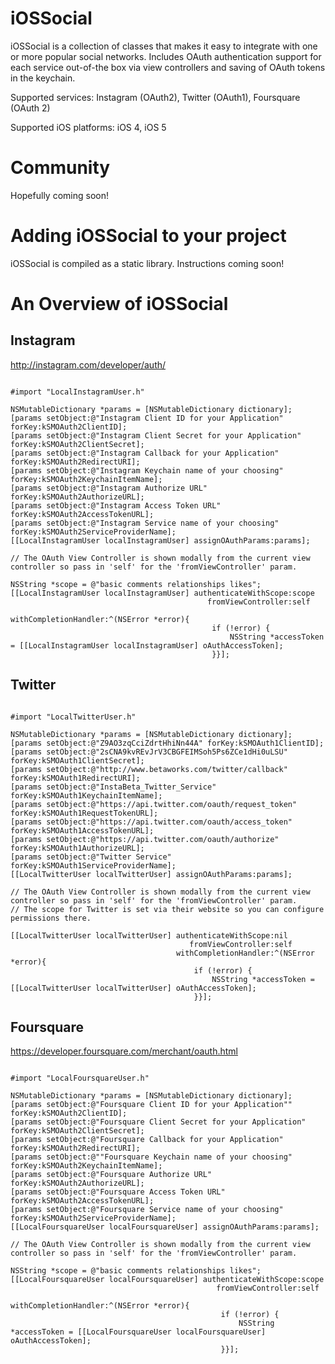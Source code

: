 iOSSocial
=======

iOSSocial is a collection of classes that makes it easy to integrate with one or more popular social networks. Includes OAuth authentication support for each service out-of-the box via view controllers and saving of OAuth tokens in the keychain.

Supported services: Instagram (OAuth2), Twitter (OAuth1), Foursquare (OAuth 2)

Supported iOS platforms: iOS 4, iOS 5

Community
=========

Hopefully coming soon!

Adding iOSSocial to your project
==============================

iOSSocial is compiled as a static library. Instructions coming soon!
  
An Overview of iOSSocial
======================
                  
Instagram
------------

http://instagram.com/developer/auth/
<pre><code>
#import "LocalInstagramUser.h"

NSMutableDictionary *params = [NSMutableDictionary dictionary];
[params setObject:@"Instagram Client ID for your Application" forKey:kSMOAuth2ClientID];
[params setObject:@"Instagram Client Secret for your Application" forKey:kSMOAuth2ClientSecret];
[params setObject:@"Instagram Callback for your Application" forKey:kSMOAuth2RedirectURI];
[params setObject:@"Instagram Keychain name of your choosing" forKey:kSMOAuth2KeychainItemName];
[params setObject:@"Instagram Authorize URL" forKey:kSMOAuth2AuthorizeURL];
[params setObject:@"Instagram Access Token URL" forKey:kSMOAuth2AccessTokenURL];
[params setObject:@"Instagram Service name of your choosing" forKey:kSMOAuth2ServiceProviderName];
[[LocalInstagramUser localInstagramUser] assignOAuthParams:params];

// The OAuth View Controller is shown modally from the current view controller so pass in 'self' for the 'fromViewController' param.

NSString *scope = @"basic comments relationships likes";
[[LocalInstagramUser localInstagramUser] authenticateWithScope:scope  
                                            fromViewController:self 
                                         withCompletionHandler:^(NSError *error){
                                             if (!error) {
                                                 NSString *accessToken = [[LocalInstagramUser localInstagramUser] oAuthAccessToken];
                                             }}];
</pre></code>

Twitter
-----------------------
<pre><code>
#import "LocalTwitterUser.h"

NSMutableDictionary *params = [NSMutableDictionary dictionary];
[params setObject:@"Z9AO3zqCciZdrtHhiNn44A" forKey:kSMOAuth1ClientID];
[params setObject:@"2sCNA9kvREvJrV3CBGFEIMSoh5Ps6ZCe1dHi0uLSU" forKey:kSMOAuth1ClientSecret];
[params setObject:@"http://www.betaworks.com/twitter/callback" forKey:kSMOAuth1RedirectURI];
[params setObject:@"InstaBeta_Twitter_Service" forKey:kSMOAuth1KeychainItemName];
[params setObject:@"https://api.twitter.com/oauth/request_token" forKey:kSMOAuth1RequestTokenURL];
[params setObject:@"https://api.twitter.com/oauth/access_token" forKey:kSMOAuth1AccessTokenURL];
[params setObject:@"https://api.twitter.com/oauth/authorize" forKey:kSMOAuth1AuthorizeURL];
[params setObject:@"Twitter Service" forKey:kSMOAuth1ServiceProviderName];
[[LocalTwitterUser localTwitterUser] assignOAuthParams:params];

// The OAuth View Controller is shown modally from the current view controller so pass in 'self' for the 'fromViewController' param.
// The scope for Twitter is set via their website so you can configure permissions there.

[[LocalTwitterUser localTwitterUser] authenticateWithScope:nil  
                                        fromViewController:self 
                                     withCompletionHandler:^(NSError *error){
                                         if (!error) {
										     NSString *accessToken = [[LocalTwitterUser localTwitterUser] oAuthAccessToken];
                                         }}];
</pre></code>

Foursquare
-----------------------

https://developer.foursquare.com/merchant/oauth.html
<pre><code>
#import "LocalFoursquareUser.h"

NSMutableDictionary *params = [NSMutableDictionary dictionary];
[params setObject:@"Foursquare Client ID for your Application"" forKey:kSMOAuth2ClientID];
[params setObject:@"Foursquare Client Secret for your Application" forKey:kSMOAuth2ClientSecret];
[params setObject:@"Foursquare Callback for your Application" forKey:kSMOAuth2RedirectURI];
[params setObject:@""Foursquare Keychain name of your choosing" forKey:kSMOAuth2KeychainItemName];
[params setObject:@"Foursquare Authorize URL" forKey:kSMOAuth2AuthorizeURL];
[params setObject:@"Foursquare Access Token URL" forKey:kSMOAuth2AccessTokenURL];
[params setObject:@"Foursquare Service name of your choosing" forKey:kSMOAuth2ServiceProviderName];
[[LocalFoursquareUser localFoursquareUser] assignOAuthParams:params];

// The OAuth View Controller is shown modally from the current view controller so pass in 'self' for the 'fromViewController' param.

NSString *scope = @"basic comments relationships likes";
[[LocalFoursquareUser localFoursquareUser] authenticateWithScope:scope 
                                              fromViewController:self 
                                           withCompletionHandler:^(NSError *error){
                                               if (!error) {
                                                   NSString *accessToken = [[LocalFoursquareUser localFoursquareUser] oAuthAccessToken];
                                               }}];
</pre></code>